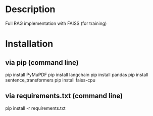 # Description
Full RAG implementation with FAISS (for training)

# Installation

## via pip (command line)
pip install PyMuPDF
pip install langchain
pip install pandas
pip install sentence_transformers
pip install faiss-cpu

## via requirements.txt (command line)
pip install -r requirements.txt
